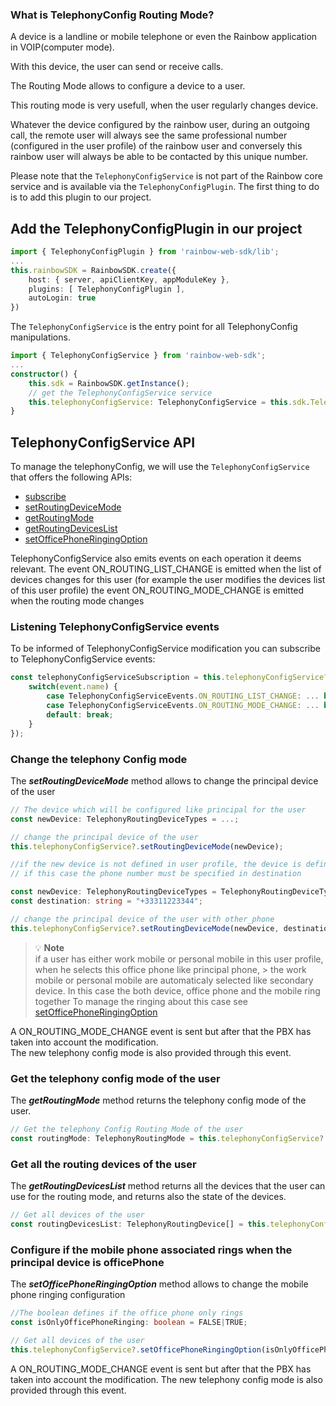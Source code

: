 ### What is TelephonyConfig Routing Mode?

A device is a landline or mobile telephone or even the Rainbow application in VOIP(computer mode).

With this device, the user can send or receive calls.

The Routing Mode allows to configure a device to a user.

This routing mode is very usefull, when the user regularly changes device.

Whatever the device configured by the rainbow user, during an outgoing call, the remote user will always see the same professional number (configured in the user profile) of the rainbow user and conversely this rainbow user will always be able to be contacted by this unique number.

Please note that the `TelephonyConfigService` is not part of the Rainbow core service and is available via the `TelephonyConfigPlugin`. The first thing to do is to add this plugin to our project.

## Add the TelephonyConfigPlugin in our project

``` ts
import { TelephonyConfigPlugin } from 'rainbow-web-sdk/lib';
...
this.rainbowSDK = RainbowSDK.create({
    host: { server, apiClientKey, appModuleKey },
    plugins: [ TelephonyConfigPlugin ], 
    autoLogin: true
})
```

The ```TelephonyConfigService``` is the entry point for all TelephonyConfig manipulations.

``` ts
import { TelephonyConfigService } from 'rainbow-web-sdk';
...
constructor() {
	this.sdk = RainbowSDK.getInstance();
    // get the TelephonyConfigService service
    this.telephonyConfigService: TelephonyConfigService = this.sdk.TelephonyConfigService;
}
```

## TelephonyConfigService API

To manage the telephonyConfig, we will use the `TelephonyConfigService` that offers the following APIs:

+ [subscribe](#subscribe)
+ [setRoutingDeviceMode](#set-rout)
+ [getRoutingMode](#get-rout)
+ [getRoutingDevicesList](#get-devlist)
+ [setOfficePhoneRingingOption](#set-phonering)

TelephonyConfigService also emits events on each operation it deems relevant.
The event ON_ROUTING_LIST_CHANGE is emitted when the list of devices changes for this user (for example the user modifies the devices list of this user profile)
the event ON_ROUTING_MODE_CHANGE is emitted when the routing mode changes

### <a id="subscribe" name="subscribe"></a>Listening TelephonyConfigService events
To be informed of TelephonyConfigService modification you can subscribe to TelephonyConfigService events:

```ts
const telephonyConfigServiceSubscription = this.telephonyConfigService?.subscribe((event: RBEvent) => {
    switch(event.name) {
        case TelephonyConfigServiceEvents.ON_ROUTING_LIST_CHANGE: ... break;
        case TelephonyConfigServiceEvents.ON_ROUTING_MODE_CHANGE: ... break;
        default: break;
    }
});
```

### <a id="set-rout" name="set-rout"></a>Change the telephony Config mode
The ***setRoutingDeviceMode*** method allows to change the principal device of the user

```ts
// The device which will be configured like principal for the user
const newDevice: TelephonyRoutingDeviceTypes = ...;

// change the principal device of the user
this.telephonyConfigService?.setRoutingDeviceMode(newDevice);

//if the new device is not defined in user profile, the device is defined like other_phone
// if this case the phone number must be specified in destination

const newDevice: TelephonyRoutingDeviceTypes = TelephonyRoutingDeviceTypes.OTHER_PHONE;
const destination: string = "+33311223344";

// change the principal device of the user with other_phone
this.telephonyConfigService?.setRoutingDeviceMode(newDevice, destination);

```

> 💡 **Note**  
> if a user has either work mobile or personal mobile in this user profile, when he selects this office phone like principal phone, > the work mobile or personal mobile are automaticaly selected like secondary device.
> In this case the both device, office phone and the mobile ring together
> To manage the ringing about this case see [setOfficePhoneRingingOption](#set-phonering)

A ON_ROUTING_MODE_CHANGE event is sent but after that the PBX has taken into account the modification.\
The new telephony config mode is also provided through this event.


### <a id="get-rout" name="get-rout"></a>Get the telephony config mode of the user
The ***getRoutingMode*** method returns the telephony config mode of the user.

```ts
// Get the telephony Config Routing Mode of the user
const routingMode: TelephonyRoutingMode = this.telephonyConfigService?.getRoutingMode();
```


### <a id="get-devlist" name="get-devlist"></a>Get all the routing devices of the user
The ***getRoutingDevicesList*** method returns all the devices that the user can use for the routing mode, and returns also the state of the devices.

```ts
// Get all devices of the user
const routingDevicesList: TelephonyRoutingDevice[] = this.telephonyConfigService?.getRoutingDevicesList();
```


### <a id="set-phonering" name="set-phonering"></a>Configure if the mobile phone associated rings when the principal device is officePhone
The ***setOfficePhoneRingingOption*** method allows to change the mobile phone ringing configuration

```ts
//The boolean defines if the office phone only rings 
const isOnlyOfficePhoneRinging: boolean = FALSE|TRUE;

// Get all devices of the user
this.telephonyConfigService?.setOfficePhoneRingingOption(isOnlyOfficePhoneRinging);
```

A ON_ROUTING_MODE_CHANGE event is sent but after that the PBX has taken into account the modification.
The new telephony config mode is also provided through this event.